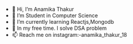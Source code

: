 - 👋 Hi, I’m Anamika Thakur
- 👀 I’m Student in Computer Science
- 🌱 I’m currently learning Reactjs,Mongodb
- 💞️ In my free time. I solve DSA problem
- 📫 Reach me on instagram:-anamika_thakur_18

<!---
AnamikaCode/AnamikaCode is a ✨ special ✨ repository because its `README.md` (this file) appears on your GitHub profile.
You can click the Preview link to take a look at your changes.
--->
